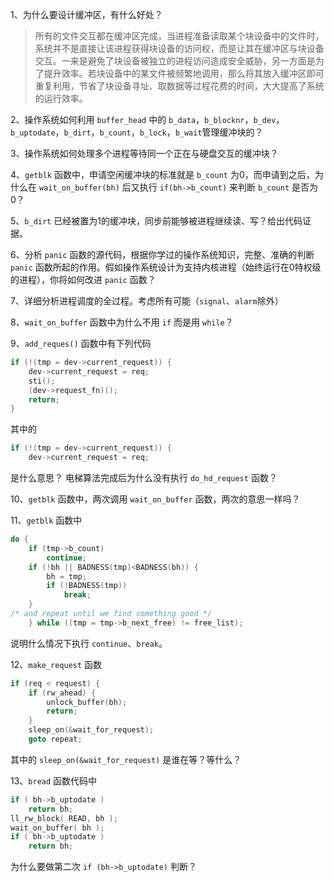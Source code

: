 1、为什么要设计缓冲区，有什么好处？
> 所有的文件交互都在缓冲区完成，当进程准备读取某个块设备中的文件时，系统并不是直接让该进程获得块设备的访问权，而是让其在缓冲区与块设备交互。一来是避免了块设备被独立的进程访问造成安全威胁，另一方面是为了提升效率。若块设备中的某文件被频繁地调用，那么将其放入缓冲区即可重复利用，节省了块设备寻址、取数据等过程花费的时间，大大提高了系统的运行效率。

2、操作系统如何利用 `buffer_head` 中的 `b_data`，`b_blocknr`，`b_dev`，`b_uptodate`，`b_dirt`，`b_count`，`b_lock`，`b_wait`管理缓冲块的？

3、操作系统如何处理多个进程等待同一个正在与硬盘交互的缓冲块？
> 

4、`getblk` 函数中，申请空闲缓冲块的标准就是 `b_count` 为0，而申请到之后，为什么在 `wait_on_buffer(bh)` 后又执行 `if(bh->b_count)` 来判断 `b_count` 是否为0？
> 

5、`b_dirt` 已经被置为1的缓冲块，同步前能够被进程继续读、写？给出代码证据。

6、分析 `panic` 函数的源代码，根据你学过的操作系统知识，完整、准确的判断 `panic` 函数所起的作用。假如操作系统设计为支持内核进程（始终运行在0特权级的进程），你将如何改进 `panic` 函数？
> 

7、详细分析进程调度的全过程。考虑所有可能（`signal`、`alarm`除外）
>

8、`wait_on_buffer` 函数中为什么不用 `if` 而是用 `while`？
>

9、`add_reques()` 函数中有下列代码
``` C 
if (!(tmp = dev->current_request)) {
    dev->current_request = req;
    sti();
    (dev->request_fn)();
    return;
}
```
其中的

``` C
if (!(tmp = dev->current_request)) {
    dev->current_request = req;
```
是什么意思？
电梯算法完成后为什么没有执行 `do_hd_request` 函数？

10、`getblk` 函数中，两次调用 `wait_on_buffer` 函数，两次的意思一样吗？

11、`getblk` 函数中

``` C
do {
    if (tmp->b_count)
        continue;
    if (!bh || BADNESS(tmp)<BADNESS(bh)) {
        bh = tmp;
        if (!BADNESS(tmp))
            break;
    }
/* and repeat until we find something good */
    } while ((tmp = tmp->b_next_free) != free_list);
```
说明什么情况下执行 `continue`、`break`。

12、`make_request` 函数

``` C
if (req < request) {
    if (rw_ahead) {
        unlock_buffer(bh);
        return;
    }
    sleep_on(&wait_for_request);
    goto repeat;
```
其中的 `sleep_on(&wait_for_request)` 是谁在等？等什么？

13、`bread` 函数代码中
``` C
if ( bh->b_uptodate )
    return bh;
ll_rw_block( READ, bh );
wait_on_buffer( bh );
if ( bh->b_uptodate )
    return bh;
```
为什么要做第二次 `if (bh->b_uptodate)` 判断？
